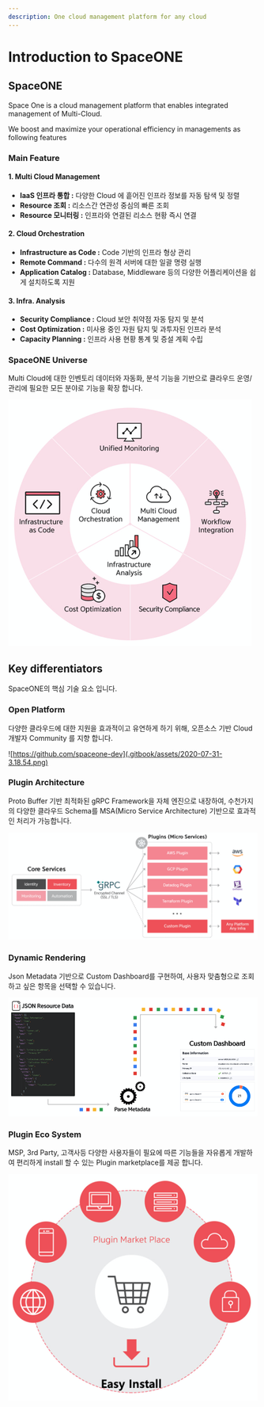 ```yaml
---
description: One cloud management platform for any cloud
---
```


# Introduction to SpaceONE

## SpaceONE

Space One is a cloud management platform that enables integrated management of Multi-Cloud.

 We boost and maximize your operational efficiency in managements as following features



### Main Feature

#### 1. Multi Cloud Management

* **IaaS 인프라 통합 :** 다양한 Cloud 에 흩어진 인프라 정보를 자동 탐색 및 정렬
* **Resource 조회 :** 리소스간 연관성 중심의 빠른 조회
* **Resource 모니터링 :** 인프라와 연결된 리소스 현황 즉시 연결

#### 2. Cloud Orchestration

* **Infrastructure as Code :** Code 기반의 인프라 형상 관리 
* **Remote Command :** 다수의 원격 서버에 대한 일괄 명령 실행 
* **Application Catalog :** Database, Middleware 등의 다양한 어플리케이션을 쉽게 설치하도록 지원 

#### **3. Infra. Analysis**

* **Security Compliance :** Cloud 보안 취약점 자동 탐지 및 분석
* **Cost Optimization :** 미사용 중인 자원 탐지 및 과투자된 인프라 분석
* **Capacity Planning :** 인프라 사용 현황 통계 및 증설 계획 수립



### SpaceONE Universe

Multi Cloud에 대한 인벤토리 데이터와 자동화, 분석 기능을 기반으로 클라우드 운영/관리에 필요한 모든 분야로 기능을 확장 합니다. 

![](.gitbook/assets/2020-07-31-11.19.50.png)

## Key differentiators

SpaceONE의 핵심 기술 요소 입니다. 



### Open Platform

다양한 클라우드에 대한 지원을 효과적이고 유연하게 하기 위해, 오픈소스 기반 Cloud 개발자 Community 를 지향 합니다.    

![https://github.com/spaceone-dev](.gitbook/assets/2020-07-31-3.18.54.png)



### Plugin Architecture

Proto Buffer 기반 최적화된 gRPC Framework을 자체 엔진으로 내장하여, 수천가지의 다양한 클라우드 Schema를 MSA\(Micro Service Architecture\) 기반으로 효과적인 처리가 가능합니다. 

![](.gitbook/assets/2020-07-31-3.23.50.png)

### 

### Dynamic Rendering

Json Metadata 기반으로 Custom Dashboard를 구현하여, 사용자 맞춤형으로 조회하고 싶은 항목을 선택할 수 있습니다. 

![](.gitbook/assets/2020-07-31-3.25.39.png)

### 

### Plugin Eco System

MSP, 3rd Party, 고객사등 다양한 사용자들이 필요에 따른 기능들을 자유롭게 개발하여 편리하게 install 할 수 있는 Plugin marketplace를 제공 합니다.

![](.gitbook/assets/2020-07-31-3.29.34.png)

   





